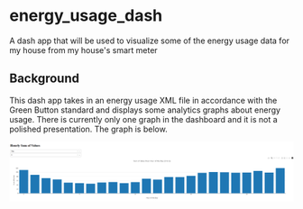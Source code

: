 # energy_usage_dash
A dash app that will be used to visualize some of the energy usage data for my house from my house's smart meter

## Background

This dash app takes in an energy usage XML file in accordance with the Green Button standard and displays some analytics graphs about energy usage. There is currently
only one graph in the dashboard and it is not a polished presentation. The graph is below.

![Dash First Graph](basic_graph.png)
